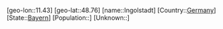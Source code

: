 ﻿---
location: [48.76,11.43]
type: City
tags:
- geo/City


SpocWebEntityId: 31111
isDeleted: false
confidential: public

---
[geo-lon::11.43]
[geo-lat::48.76]
[name::Ingolstadt]
[Country::[Germany](geo/Continent/Europe/Germany.md)]
[State::[Bayern](geo/Continent/Europe/Germany/Bayern.md)]
[Population::]
[Unknown::]

